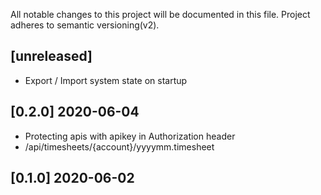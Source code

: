 All notable changes to this project will be documented in
this file. Project adheres to semantic versioning(v2).

## [unreleased]

- Export / Import system state on startup


## [0.2.0] 2020-06-04

- Protecting apis with apikey in Authorization header
- /api/timesheets/{account}/yyyymm.timesheet


## [0.1.0] 2020-06-02

